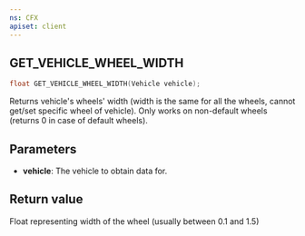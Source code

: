 ```yaml
---
ns: CFX
apiset: client
---
```

## GET_VEHICLE_WHEEL_WIDTH

```c
float GET_VEHICLE_WHEEL_WIDTH(Vehicle vehicle);
```

Returns vehicle's wheels' width (width is the same for all the wheels, cannot get/set specific wheel of vehicle).
Only works on non-default wheels (returns 0 in case of default wheels).

## Parameters
* **vehicle**: The vehicle to obtain data for.

## Return value
Float representing width of the wheel (usually between 0.1 and 1.5)
